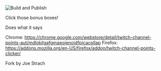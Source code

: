 ![Build and Publish](https://github.com/joestrach/twitch-channel-points/workflows/Build%20and%20Publish/badge.svg?branch=release)

Click those bonus boxes!

Does what it says

Chrome: https://chrome.google.com/webstore/detail/twitch-channel-points-aut/mdlokilgafgmaeojenoidfpjcacpllap
Firefox: https://addons.mozilla.org/en-US/firefox/addon/twitch-channel-points-clicker/

Fork by Joe Strach

